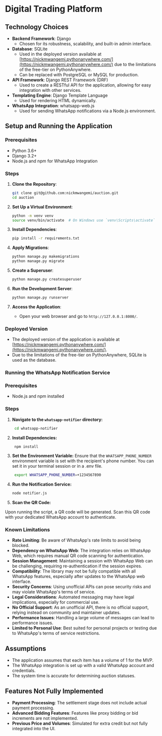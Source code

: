 # Digital Trading Platform

## Technology Choices

- **Backend Framework**: Django
    - Chosen for its robustness, scalability, and built-in admin interface.
- **Database**: SQLite
    - Used in the deployed version available
      at [https://nickmwangemi.pythonanywhere.com/](https://nickmwangemi.pythonanywhere.com/) due to the limitations of
      the free-tier on PythonAnywhere.
    - Can be replaced with PostgreSQL or MySQL for production.
- **API Framework**: Django REST Framework (DRF)
    - Used to create a RESTful API for the application, allowing for easy integration with other services.
- **Templating Engine**: Django Template Language
    - Used for rendering HTML dynamically.
- **WhatsApp Integration**: whatsapp-web.js
    - Used for sending WhatsApp notifications via a Node.js environment.

## Setup and Running the Application

### Prerequisites

- Python 3.6+
- Django 3.2+
- Node.js and npm for WhatsApp Integration

### Steps

1. **Clone the Repository**:
   ```bash
   git clone git@github.com:nickmwangemi/auction.git
   cd auction
   ```

2. **Set Up a Virtual Environment**:
   ```bash
   python -m venv venv
   source venv/bin/activate  # On Windows use `venv\Scripts\activate`
   ```

3. **Install Dependencies**:
   ```bash
   pip install -r requirements.txt
   ```

4. **Apply Migrations**:
   ```bash
   python manage.py makemigrations
   python manage.py migrate
   ```

5. **Create a Superuser**:
   ```bash
   python manage.py createsuperuser
   ```

6. **Run the Development Server**:
   ```bash
   python manage.py runserver
   ```

7. **Access the Application**:
    - Open your web browser and go to `http://127.0.0.1:8000/`.

### Deployed Version

- The deployed version of the application is available
  at [https://nickmwangemi.pythonanywhere.com/](https://nickmwangemi.pythonanywhere.com/).
- Due to the limitations of the free-tier on PythonAnywhere, SQLite is used as the database.

### Running the WhatsApp Notification Service

### Prerequisites

- Node.js and npm installed

### Steps

1. **Navigate to the `whatsapp-notifier` directory:**
   ```bash
    cd whatsapp-notifier
   ```
2. **Install Dependencies:**
    ```bash
     npm install
    ```
3. **Set the Environment Variable:**
   Ensure that the `WHATSAPP_PHONE_NUMBER` environment variable is set with the recipient's phone number. You can set it
   in your terminal session or in a .env file.
   ```bash
    export WHATSAPP_PHONE_NUMBER=+1234567890
   ```
4. **Run the Notification Service:**
    ```bash
   node notifier.js
   ```
5. **Scan the QR Code:**

Upon running the script, a QR code will be generated. Scan this QR code with your dedicated WhatsApp account to
authenticate.

### Known Limitations

- **Rate Limiting**: Be aware of WhatsApp's rate limits to avoid being blocked.
- **Dependency on WhatsApp Web**: The integration relies on WhatsApp Web, which requires manual QR code scanning for
  authentication.
- **Session Management**: Maintaining a session with WhatsApp Web can be challenging, requiring re-authentication if the
  session expires.
- **Compatibility**: The library may not be fully compatible with all WhatsApp features, especially after updates to the
  WhatsApp web interface.
- **Security Concerns**: Using unofficial APIs can pose security risks and may violate WhatsApp's terms of service.
- **Legal Considerations**: Automated messaging may have legal implications, especially for commercial use.
- **No Official Support**: As an unofficial API, there is no official support, relying instead on community and
  maintainer updates.
- **Performance Issues**: Handling a large volume of messages can lead to performance issues.
- **Limited to Personal Use**: Best suited for personal projects or testing due to WhatsApp's terms of service
  restrictions.

## Assumptions

- The application assumes that each item has a volume of 1 for the MVP.
- The WhatsApp integration is set up with a valid WhatsApp account and credentials.
- The system time is accurate for determining auction statuses.

## Features Not Fully Implemented

- **Payment Processing**: The settlement stage does not include actual payment processing.
- **Advanced Bidding Features**: Features like proxy bidding or bid increments are not implemented.
- **Previous Price and Volumes**: Simulated for extra credit but not fully integrated into the UI.

```